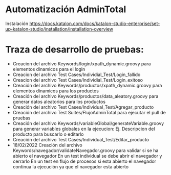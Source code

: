 # Automatización AdminTotal

Instalación
https://docs.katalon.com/docs/katalon-studio-enterprise/set-up-katalon-studio/installation/installation-overview

# Traza de desarrollo de pruebas:
- Creacion del archivo Keywords/login/xpath_dynamic.groovy para elementos dinamicos para el login
- Creacion del archivo Test Cases/Individial_Test/Login_fallido
- Creacion del archivo Test Cases/Individial_Test/Login_exitoso
- Creación del archivo Keywords/productos/xpath_dynamic.groovy para elementos dinamicos para los productos
- Creación del archivo Keywords/productos/data_aleatory.groovy para generar datos aleatorios para los productos
- Creación del archivo Test Cases/Individual_Test/Agregar_producto
- Creación del archivo Test Suites/FlujoAdminTotal para ejecutar el pull de pruebas
- Creación del archivo Keywords/variableGlobal/generateVariable.groovy para generar variables globales en la ejecucion: 
Ej. Descripcion del producto para buscarlo o editarlo
- Creación del archivo Test Cases/Individual_Test/Editar_producto
- 18/02/2022 Creación del archivo Keywords/navegador/validateNavegador.groovy para validar si se ha abierto el navegador 
En un test individual se debe abrir el navegador y cerrarlo
En un test en flujo de procesos si esta abierto el navegador continua la ejecución ya que el navegador esta abierto








